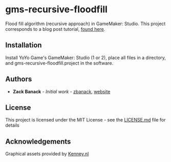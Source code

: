 # gms-recursive-floodfill
Flood fill algorithm (recursive approach) in GameMaker: Studio. This project corresponds to a blog post tutorial, [found here](https://zackbanack.com/blog/floodfill).

## Installation

Install YoYo Game's GameMaker: Studio (1 or 2), place all files in a directory, and gms-recursive-floodfill.project in the software.

## Authors

* **Zack Banack** - *Initial work* - [zbanack](https://github.com/zbanack), [website](https://zackbanack.com)

## License

This project is licensed under the MIT License - see the [LICENSE.md](LICENSE.md) file for details

## Acknowledgements

Graphical assets provided by [Kenney.nl](http://kenney.nl)